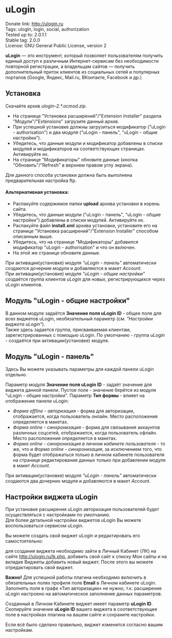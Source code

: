 # uLogin

Donate link: http://ulogin.ru  
Tags: ulogin, login, social, authorization  
Tested up to: 2.0.1.1  
Stable tag: 2.0.0  
License: GNU General Public License, version 2  

**uLogin** — это инструмент, который позволяет пользователям получить единый доступ к различным Интернет-сервисам без необходимости повторной регистрации,
а владельцам сайтов — получить дополнительный приток клиентов из социальных сетей и популярных порталов (Google, Яндекс, Mail.ru, ВКонтакте, Facebook и др.)


## Установка

Скачайте архив *ulogin-2.\*.ocmod.zip*.  

- На странице "Установка расширений"/"Extension Installer" раздела "Модули"/"Extensions" загрузите данный архив.  
- При успешной установке должны загрузиться модификатор ("uLogin - authorisation") и два модуля ("uLogin - панель", "uLogin - общие настройки").  
- Убедитесь, что данные модули и модификатор добавлены в списки модулей и модификаторов на соответствующих страницах. Активируйте их.  
- На странице "Модификаторы" обновите данные (кнопка "Обновить"/"Refresh" в верхнем правом углу экрана).  

Для данного способа установки должна быть выполнена предварительная настройка ftp.  

#### Альтернативная установка:

- Распакуйте содержимое папки **upload** архива установки в корень сайта.  
- Убедитесь, что данные модули ("uLogin - панель", "uLogin - общие настройки") добавлены в списки модулей. Активируйте их.  
- Распакуйте файл **install.xml** архива установки, установите его на странице "Установка расширений"/"Extension Installer" способом описанным выше.  
- Убедитесь, что на странице "Модификаторы" добавился модификатор "uLogin - authorisation" и что он включен.  
- На этой же странице обновите данные.  


При активации(установке) модуля *"uLogin - панель"* автоматически создаются дочерние модули и добавляются в макет *Account*.  
При активации(установке) модуля *"uLogin - общие настройки"* создаётся группа клиентов *uLogin* для новых, регистрирующихся через uLogin клиентов.  


## Модуль "uLogin - общие настройки"

В данном модуле задаётся **Значение поля uLogin ID** - общее поле для всех виджетов uLogin, необязательный параметр (см. *"Настройки виджета uLogin"*).  
Также здесь задается группа, присваиваемая клиентам, зарегистрированных с помощью uLogin. По умолчанию - группа *uLogin* - создаётся при активации(установке) модуля.


## Модуль "uLogin - панель"

Здесь Вы можете указывать параметры для каждой панели uLogin отдельно.

Параметр модуля **Значение поля uLogin ID** - задаёт значение для виджета данной панели. Пустое поле - значение берётся из модуля "uLogin - общие настройки". 
Параметр **Тип формы** - влияет на отображение панели uLogin: 

- *Форма offline - авторизация* - форма для авторизации, отображается, когда пользователь онлайн. Место расположения определяется в макетах.
- *Форма online - синхронизация* - форма для связывания аккаунтов различных соцсетей, отображается, когда пользователь офлайн. Место расположения определяется в макетах.
- *Форма online - синхронизация в личном кабинете пользователя* - то же, что и *Форма online - синхронизация*, 
за исключением того, что форма будет отображаться только в личном кабинете пользователя на странице редактирования данных только при добавлении модуля в макет *Account*.

При активации(установке) модуля *"uLogin - панель"* автоматически создаются два дочерних модуля и добавляются в макет *Account*.


## Настройки виджета uLogin

При установке расширения uLogin авторизация пользователей будет осуществляться с настройками по умолчанию.  
Для более детальной настройки виджетов uLogin Вы можете воспользоваться сервисом uLogin.  

Вы можете создать свой виджет uLogin и редактировать его самостоятельно:

для создания виджета необходимо зайти в Личный Кабинет (ЛК) на сайте http://ulogin.ru/lk.php,
добавить свой сайт к списку Мои сайты и на вкладке Виджеты добавить новый виджет. После этого вы можете отредактировать свой виджет.

**Важно!** Для успешной работы плагина необходимо включить в обязательных полях профиля поле **Еmail** в Личном кабинете uLogin.  
Заполнять поля в графе «Тип авторизации» не нужно, т.к. расширение uLogin настроено на автоматическое заполнение данных параметров.

Созданный в Личном Кабинете виджет имеет параметр **uLogin ID**.  
Скопируйте значение **uLogin ID** вашего виджета в соответствующее поле в настройках плагина на вашем сайте и сохраните настройки.   

Если всё было сделано правильно, виджет изменится согласно вашим настройкам.


